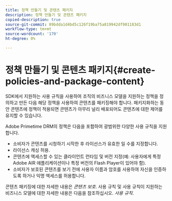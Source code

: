 ```yaml
---
title: 정책 만들기 및 콘텐츠 패키지
description: 정책 만들기 및 콘텐츠 패키지
copied-description: true
source-git-commit: 89bdda1d4bd5c126f19ba75a819942df901183d1
workflow-type: tm+mt
source-wordcount: '170'
ht-degree: 0%

---
```



# 정책 만들기 및 콘텐츠 패키지{#create-policies-and-package-content}

SDK에서 지원하는 사용 규칙을 사용하여 조직의 비즈니스 모델을 지원하는 정책을 정의하고 만든 다음 해당 정책을 사용하여 콘텐츠를 패키징해야 합니다. 패키지화하는 동안 콘텐츠에 정책이 적용되면 콘텐츠가 아무리 널리 배포되어도 콘텐츠에 대한 제어를 유지할 수 있습니다.

Adobe Primetime DRM의 정책은 다음을 포함하여 광범위한 다양한 사용 규칙을 지원합니다.

* 소비자가 콘텐츠를 시청하기 시작한 후 라이선스가 유효한 일 수를 지정합니다.
* 라이선스 캐싱 허용.
* 콘텐츠에 액세스할 수 있는 클라이언트 런타임 및 버전 지정(예: 사용자에게 특정 Adobe AIR 애플리케이션이나 특정 버전의 Flash Player이 있어야 함).
* 소비자가 보호된 콘텐츠를 보기 전에 사용자 이름과 암호를 사용하여 자신을 인증하도록 하거나 익명 액세스를 허용합니다.

콘텐츠 패키징에 대한 자세한 내용은 *콘텐츠 보호*. 사용 규칙 및 사용 규칙이 지원하는 비즈니스 모델에 대한 자세한 내용은 다음을 참조하십시오. *사용 규칙*.
